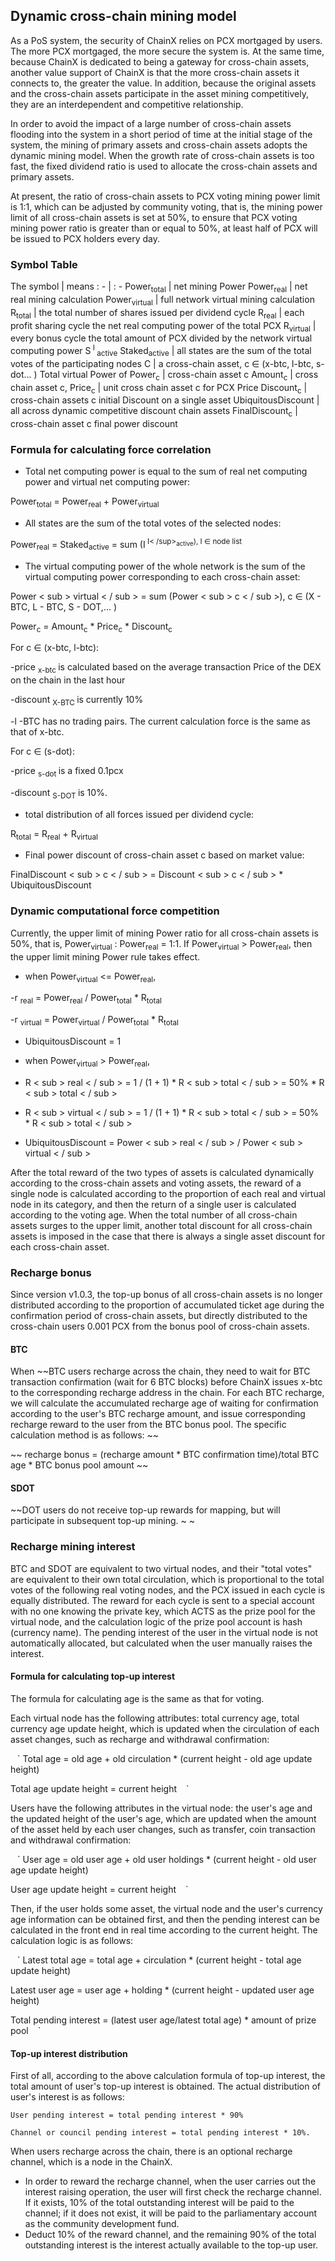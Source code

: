 ## Dynamic cross-chain mining model

As a PoS system, the security of ChainX relies on PCX mortgaged by users. The more PCX mortgaged, the more secure the system is. At the same time, because ChainX is dedicated to being a gateway for cross-chain assets, another value support of ChainX is that the more cross-chain assets it connects to, the greater the value. In addition, because the original assets and the cross-chain assets participate in the asset mining competitively, they are an interdependent and competitive relationship.

In order to avoid the impact of a large number of cross-chain assets flooding into the system in a short period of time at the initial stage of the system, the mining of primary assets and cross-chain assets adopts the dynamic mining model. When the growth rate of cross-chain assets is too fast, the fixed dividend ratio is used to allocate the cross-chain assets and primary assets.

At present, the ratio of cross-chain assets to PCX voting mining power limit is 1:1, which can be adjusted by community voting, that is, the mining power limit of all cross-chain assets is set at 50%, to ensure that PCX voting mining power ratio is greater than or equal to 50%, at least half of PCX will be issued to PCX holders every day.

### Symbol Table

The symbol | means
: - | : -
Power<sub>total</sub> | net mining Power
Power<sub>real</sub> | net real mining calculation
Power<sub>virtual</sub> | full network virtual mining calculation
R<sub>total</sub> | the total number of shares issued per dividend cycle
R<sub>real</sub> | each profit sharing cycle the net real computing power of the total PCX
R<sub>virtual</sub> | every bonus cycle the total amount of PCX divided by the network virtual computing power
S<sup> I </sup><sub>active</sub>
Staked<sub>active</sub> | all states are the sum of the total votes of the participating nodes
C | a cross-chain asset, c ∈ (x-btc, l-btc, s-dot... )
Total virtual Power of Power<sub>c</sub> | cross-chain asset c
Amount<sub>c</sub> | cross chain asset c,
Price<sub>c</sub> | unit cross chain asset c for PCX Price
Discount<sub>c</sub> | cross-chain assets c initial Discount on a single asset
UbiquitousDiscount | all across dynamic competitive discount chain assets
FinalDiscount<sub>c</sub> | cross-chain asset c final power discount

### Formula for calculating force correlation

- Total net computing power is equal to the sum of real net computing power and virtual net computing power:

Power<sub>total</sub> = Power<sub>real</sub> + Power<sub>virtual</sub>

- All states are the sum of the total votes of the selected nodes:

Power<sub>real</sub> = Staked<sub>active</sub> = sum (I<sup> I< /sup><sub>active</sub>), I ∈ node list

- The virtual computing power of the whole network is the sum of the virtual computing power corresponding to each cross-chain asset:

Power < sub > virtual < / sub > = sum (Power < sub > c < / sub >), c ∈ (X - BTC, L - BTC, S - DOT,... )

Power<sub>c</sub> = Amount<sub>c</sub> * Price<sub>c</sub> * Discount<sub>c</sub>

For c ∈ (x-btc, l-btc):

-price <sub> x-btc </sub> is calculated based on the average transaction Price of the DEX on the chain in the last hour

-discount <sub> X-BTC </sub> is currently 10%

-l -BTC has no trading pairs. The current calculation force is the same as that of x-btc.

For c ∈ (s-dot):

-price <sub> s-dot </sub> is a fixed 0.1pcx

-discount <sub> S-DOT </sub> is 10%.

- total distribution of all forces issued per dividend cycle:

R<sub>total</sub> = R<sub>real</sub> + R<sub>virtual</sub>

- Final power discount of cross-chain asset c based on market value:

FinalDiscount < sub > c < / sub > = Discount < sub > c < / sub > * UbiquitousDiscount

### Dynamic computational force competition

Currently, the upper limit of mining Power ratio for all cross-chain assets is 50%, that is, Power<sub>virtual</sub> : Power<sub>real</sub> = 1:1. If Power<sub>virtual</sub> > Power<sub>real</sub>, then the upper limit mining Power rule takes effect.

- when Power<sub>virtual</sub> <= Power<sub>real</sub>,

-r <sub>real</sub> = Power<sub>real</sub> / Power<sub>total</sub> * R<sub>total</sub>

-r <sub>virtual</sub> = Power<sub>virtual</sub> / Power<sub>total</sub> * R<sub>total</sub>

- UbiquitousDiscount = 1

- when Power<sub>virtual</sub> > Power<sub>real</sub>,

- R < sub > real < / sub > = 1 / (1 + 1) * R < sub > total < / sub > = 50% * R < sub > total < / sub >

- R < sub > virtual < / sub > = 1 / (1 + 1) * R < sub > total < / sub > = 50% * R < sub > total < / sub >

- UbiquitousDiscount = Power < sub > real < / sub > / Power < sub > virtual < / sub >

After the total reward of the two types of assets is calculated dynamically according to the cross-chain assets and voting assets, the reward of a single node is calculated according to the proportion of each real and virtual node in its category, and then the return of a single user is calculated according to the voting age. When the total number of all cross-chain assets surges to the upper limit, another total discount for all cross-chain assets is imposed in the case that there is always a single asset discount for each cross-chain asset.

### Recharge bonus

Since version v1.0.3, the top-up bonus of all cross-chain assets is no longer distributed according to the proportion of accumulated ticket age during the confirmation period of cross-chain assets, but directly distributed to the cross-chain users 0.001 PCX from the bonus pool of cross-chain assets.

#### BTC

When ~~BTC users recharge across the chain, they need to wait for BTC transaction confirmation (wait for 6 BTC blocks) before ChainX issues x-btc to the corresponding recharge address in the chain. For each BTC recharge, we will calculate the accumulated recharge age of waiting for confirmation according to the user's BTC recharge amount, and issue corresponding recharge reward to the user from the BTC bonus pool. The specific calculation method is as follows: ~~

~~ recharge bonus = (recharge amount * BTC confirmation time)/total BTC age * BTC bonus pool amount ~~

#### SDOT

~~DOT users do not receive top-up rewards for mapping, but will participate in subsequent top-up mining. ~ ~

### Recharge mining interest

BTC and SDOT are equivalent to two virtual nodes, and their "total votes" are equivalent to their own total circulation, which is proportional to the total votes of the following real voting nodes, and the PCX issued in each cycle is equally distributed. The reward for each cycle is sent to a special account with no one knowing the private key, which ACTS as the prize pool for the virtual node, and the calculation logic of the prize pool account is hash (currency name). The pending interest of the user in the virtual node is not automatically allocated, but calculated when the user manually raises the interest.

#### Formula for calculating top-up interest

The formula for calculating age is the same as that for voting.

Each virtual node has the following attributes: total currency age, total currency age update height, which is updated when the circulation of each asset changes, such as recharge and withdrawal confirmation:

` ` `
Total age = old age + old circulation * (current height - old age update height)

Total age update height = current height
` ` `

Users have the following attributes in the virtual node: the user's age and the updated height of the user's age, which are updated when the amount of the asset held by each user changes, such as transfer, coin transaction and withdrawal confirmation:

` ` `
User age = old user age + old user holdings * (current height - old user age update height)

User age update height = current height
` ` `

Then, if the user holds some asset, the virtual node and the user's currency age information can be obtained first, and then the pending interest can be calculated in the front end in real time according to the current height. The calculation logic is as follows:

` ` `
Latest total age = total age + circulation * (current height - total age update height)

Latest user age = user age + holding * (current height - updated user age height)

Total pending interest = (latest user age/latest total age) * amount of prize pool
` ` `

#### Top-up interest distribution

First of all, according to the above calculation formula of top-up interest, the total amount of user's top-up interest is obtained. The actual distribution of user's interest is as follows:

```
User pending interest = total pending interest * 90%

Channel or council pending interest = total pending interest * 10%.
```

When users recharge across the chain, there is an optional recharge channel, which is a node in the ChainX.

- In order to reward the recharge channel, when the user carries out the interest raising operation, the user will first check the recharge channel. If it exists, 10% of the total outstanding interest will be paid to the channel; if it does not exist, it will be paid to the parliamentary account as the community development fund.
- Deduct 10% of the reward channel, and the remaining 90% of the total outstanding interest is the interest actually available to the top-up user.